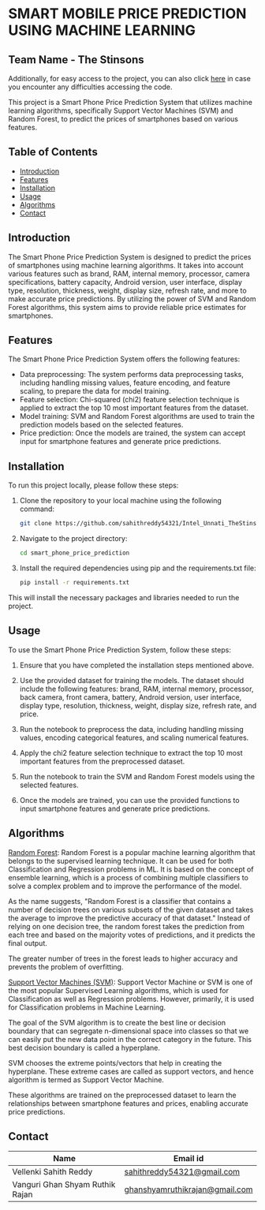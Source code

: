 # SMART MOBILE PRICE PREDICTION USING MACHINE LEARNING

## Team Name - The Stinsons
Additionally, for easy access to the project, you can also click [here](https://drive.google.com/drive/folders/1V1no_ysIv5EP1tIwCRM_U3MnXE6JJB_e?usp=sharing) in case you encounter any difficulties accessing the code.

This project is a Smart Phone Price Prediction System that utilizes machine learning algorithms, specifically Support Vector Machines (SVM) and Random Forest, to predict the prices of smartphones based on various features.

## Table of Contents

- [Introduction](#introduction)
- [Features](#features)
- [Installation](#installation)
- [Usage](#usage)
- [Algorithms](#algorithms)
- [Contact](#contact)


## Introduction

The Smart Phone Price Prediction System is designed to predict the prices of smartphones using machine learning algorithms. It takes into account various features such as brand, RAM, internal memory, processor, camera specifications, battery capacity, Android version, user interface, display type, resolution, thickness, weight, display size, refresh rate, and more to make accurate price predictions. By utilizing the power of SVM and Random Forest algorithms, this system aims to provide reliable price estimates for smartphones.

## Features

The Smart Phone Price Prediction System offers the following features:

- Data preprocessing: The system performs data preprocessing tasks, including handling missing values, feature encoding, and feature scaling, to prepare the data for model training.
- Feature selection: Chi-squared (chi2) feature selection technique is applied to extract the top 10 most important features from the dataset.
- Model training: SVM and Random Forest algorithms are used to train the prediction models based on the selected features.
- Price prediction: Once the models are trained, the system can accept input for smartphone features and generate price predictions.

## Installation

To run this project locally, please follow these steps:

1. Clone the repository to your local machine using the following command:

   ```bash
   git clone https://github.com/sahithreddy54321/Intel_Unnati_TheStinsons

2. Navigate to the project directory:
   ```bash
   cd smart_phone_price_prediction
3. Install the required dependencies using pip and the requirements.txt file:
   ```bash
   pip install -r requirements.txt
This will install the necessary packages and libraries needed to run the project.

## Usage
To use the Smart Phone Price Prediction System, follow these steps:

1. Ensure that you have completed the installation steps mentioned above.

2. Use the provided dataset for training the models. The dataset should include the following features: brand, RAM, internal memory, processor, back camera, front camera, battery, Android version, user interface, display type, resolution, thickness, weight, display size, refresh rate, and price.

3. Run the notebook to preprocess the data, including handling missing values, encoding categorical features, and scaling numerical features.

4. Apply the chi2 feature selection technique to extract the top 10 most important features from the preprocessed dataset.

5. Run the notebook to train the SVM and Random Forest models using the selected features.

6. Once the models are trained, you can use the provided functions to input smartphone features and generate price predictions.

## Algorithms

[Random Forest](https://scikit-learn.org/stable/modules/generated/sklearn.ensemble.RandomForestClassifier.html): Random Forest is a popular machine learning algorithm that belongs to the supervised learning technique. It can be used for both Classification and Regression problems in ML. It is based on the concept of ensemble learning, which is a process of combining multiple classifiers to solve a complex problem and to improve the performance of the model.

As the name suggests, "Random Forest is a classifier that contains a number of decision trees on various subsets of the given dataset and takes the average to improve the predictive accuracy of that dataset." Instead of relying on one decision tree, the random forest takes the prediction from each tree and based on the majority votes of predictions, and it predicts the final output.

The greater number of trees in the forest leads to higher accuracy and prevents the problem of overfitting.

[Support Vector Machines (SVM)](https://scikit-learn.org/stable/modules/svm.html): Support Vector Machine or SVM is one of the most popular Supervised Learning algorithms, which is used for Classification as well as Regression problems. However, primarily, it is used for Classification problems in Machine Learning.

The goal of the SVM algorithm is to create the best line or decision boundary that can segregate n-dimensional space into classes so that we can easily put the new data point in the correct category in the future. This best decision boundary is called a hyperplane.

SVM chooses the extreme points/vectors that help in creating the hyperplane. These extreme cases are called as support vectors, and hence algorithm is termed as Support Vector Machine.

These algorithms are trained on the preprocessed dataset to learn the relationships between smartphone features and prices, enabling accurate price predictions.

## Contact

| Name  | Email id |
| ------------- | ------------- |
| Vellenki Sahith Reddy  | sahithreddy54321@gmail.com  |
| Vanguri Ghan Shyam Ruthik Rajan  | ghanshyamruthikrajan@gmail.com  |
